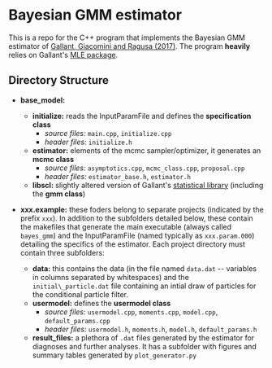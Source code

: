 # Bayesian GMM estimator


This is a repo for the C++ program that implements the Bayesian GMM estimator of [Gallant, Giacomini and Ragusa (2017)](https://www.aronaldg.org/papers/bliml.pdf). The program **heavily** relies on Gallant's [MLE package](https://www.aronaldg.org/webfiles/mle/).

## Directory Structure

* **base_model:**
  * **initialize:** reads the InputParamFile and defines the **specification class**
     * *source files:* `main.cpp`, `initialize.cpp` 
     * *header files:* `initialize.h` 
  * **estimator:** elements of the mcmc sampler/optimizer, it generates an **mcmc class**
     * *source files:* `asymptotics.cpp`, `mcmc_class.cpp`, `proposal.cpp` 
     * *header files:* `estimator_base.h`, `estimator.h` 
  * **libscl:** slightly altered version of Gallant's [statistical library](https://www.aronaldg.org/webfiles/libscl) (including the **gmm class**) 

* **xxx.example:** these foders belong to separate projects (indicated by the prefix `xxx`). In addition to the subfolders detailed below, these contain the makefiles that generate the main executable (always called `bayes_gmm`) and the InputParamFile (named typically as `xxx.param.000`) detailing the specifics of the estimator. Each project directory must contain three subfolders: 
  * **data:** this contains the data (in the file named `data.dat` -- variables in columns separated by whitespaces) and the `initial\_particle.dat` file containing an intial draw of particles for the conditional particle filter.
  * **usermodel:** defines the **usermodel class**
     * *source files:* `usermodel.cpp`, `moments.cpp`, `model.cpp`, `default_params.cpp` 
     * *header files:* `usermodel.h`, `moments.h`, `model.h`, `default_params.h`
  * **result_files:** a plethora of `.dat` files generated by the estimator for diagnoses and further analyses. It has a subfolder with figures and summary tables generated by `plot_generator.py`

